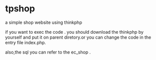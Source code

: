 # tpshop
a simple shop website using thinkphp

if you want to exec the code . you should download the thinkphp by yourself and put it on parent diretory.or you can change the code in the 
entry file index.php.

also,the sql you can refer to the ec_shop .
